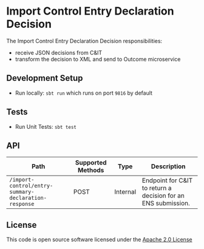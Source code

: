 
# Import Control Entry Declaration Decision

The Import Control Entry Declaration Decision responsibilities:
- receive JSON decisions from C&IT
- transform the decision to XML and send to Outcome microservice

## Development Setup
- Run locally: `sbt run` which runs on port `9816` by default

## Tests
- Run Unit Tests: `sbt test`

## API

|Path | Supported Methods | Type | Description |
| --------------------------------------------------------| -----| ---------| ---------|
|```/import-control/entry-summary-declaration-response``` | POST | Internal | Endpoint for C&IT to return a decision for an ENS submission. |

## License

This code is open source software licensed under the [Apache 2.0 License]("http://www.apache.org/licenses/LICENSE-2.0.html")
